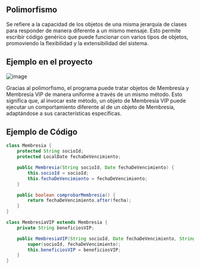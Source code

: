 ## Polimorfismo
Se refiere a la capacidad de los objetos de una misma jerarquía de clases para responder de manera diferente a un mismo mensaje. Esto permite escribir código genérico que puede funcionar con varios tipos de objetos, promoviendo la flexibilidad y la extensibilidad del sistema.

## Ejemplo en el proyecto
![image](https://github.com/user-attachments/assets/e7485880-0b27-4158-8fe0-dc4aa4e6feb4)

Gracias al polimorfismo, el programa puede tratar objetos de Membresía y Membresía VIP de manera uniforme a través de un mismo método. Esto significa que, al invocar este método, un objeto de Membresía VIP puede ejecutar un comportamiento diferente al de un objeto de Membresía, adaptándose a sus características específicas.

## Ejemplo de Código

```java
class Membresia {
    protected String socioId;
    protected LocalDate fechaDeVencimiento;

    public Membresia(String socioId, Date fechaDeVencimiento) {
        this.socioId = socioId;
        this.fechaDeVencimiento = fechaDeVencimiento;
    }

    public boolean comprobarMembresia() {
        return fechaDeVencimiento.after(fecha);
    }
}

class MembresiaVIP extends Membresia {
    private String beneficiosVIP;

    public MembresiaVIP(String socioId, Date fechaDeVencimiento, String beneficiosVIP) {
        super(socioId, fechaDeVencimiento);
        this.beneficiosVIP = beneficiosVIP;
    }
}
```
